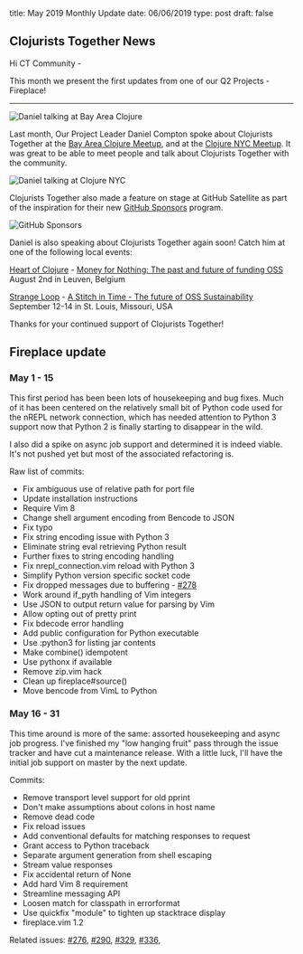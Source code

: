 title: May 2019 Monthly Update
date: 06/06/2019
type: post
draft: false

## Clojurists Together News

Hi CT Community -

This month we present the first updates from one of our Q2 Projects - Fireplace!

---

![Daniel talking at Bay Area Clojure](/images/may-2019/bay-area-clojure.jpeg)

Last month, Our Project Leader Daniel Compton spoke about Clojurists Together at the [Bay Area Clojure Meetup](https://www.meetup.com/The-Bay-Area-Clojure-User-Group/events/261141279/), and at the [Clojure NYC Meetup](https://www.meetup.com/Clojure-nyc/events/260728030/). It was great to be able to meet people and talk about Clojurists Together with the community.

![Daniel talking at Clojure NYC](/images/may-2019/clojure-nyc.jpeg)

Clojurists Together also made a feature on stage at GitHub Satellite as part of the inspiration for their new [GitHub Sponsors](https://github.com/sponsors) program.

![GitHub Sponsors](/images/may-2019/github-satellite.jpeg)

Daniel is also speaking about Clojurists Together again soon! Catch him at one of the following local events:

[Heart of Clojure](https://heartofclojure.eu/) - [Money for Nothing: The past and future of funding OSS](https://heartofclojure.eu/program#daniel-compton)
<br /> August 2nd in Leuven, Belgium

[Strange Loop](https://thestrangeloop.com) - [A Stitch in Time - The future of OSS Sustainability](https://thestrangeloop.com/2019/a-stitch-in-time---the-future-of-oss-sustainability.html)
<br /> September 12-14 in St. Louis, Missouri, USA

Thanks for your continued support of Clojurists Together!

## Fireplace update

### May 1 - 15

This first period has been been lots of housekeeping and bug fixes.
Much of it has been centered on the relatively small bit of Python
code used for the nREPL network connection, which has needed attention
to Python 3 support now that Python 2 is finally starting to disappear
in the wild.

I also did a spike on async job support and determined it is indeed
viable. It's not pushed yet but most of the associated refactoring is.

Raw list of commits:

- Fix ambiguous use of relative path for port file
- Update installation instructions
- Require Vim 8
- Change shell argument encoding from Bencode to JSON
- Fix typo
- Fix string encoding issue with Python 3
- Eliminate string eval retrieving Python result
- Further fixes to string encoding handling
- Fix nrepl_connection.vim reload with Python 3
- Simplify Python version specific socket code
- Fix dropped messages due to buffering - [#278](https://github.com/tpope/vim-fireplace/issues/278)
- Work around if_pyth handling of Vim integers
- Use JSON to output return value for parsing by Vim
- Allow opting out of pretty print
- Fix bdecode error handling
- Add public configuration for Python executable
- Use :python3 for listing jar contents
- Make combine() idempotent
- Use pythonx if available
- Remove zip.vim hack
- Clean up fireplace#source()
- Move bencode from VimL to Python

### May 16 - 31

This time around is more of the same: assorted housekeeping and async
job progress. I've finished my "low hanging fruit" pass through the
issue tracker and have cut a maintenance release. With a little luck,
I'll have the initial job support on master by the next update.

Commits:

- Remove transport level support for old pprint
- Don't make assumptions about colons in host name
- Remove dead code
- Fix reload issues
- Add conventional defaults for matching responses to request
- Grant access to Python traceback
- Separate argument generation from shell escaping
- Stream value responses
- Fix accidental return of None
- Add hard Vim 8 requirement
- Streamline messaging API
- Loosen match for classpath in errorformat
- Use quickfix "module" to tighten up stacktrace display
- fireplace.vim 1.2

Related issues: [#276](https://github.com/tpope/vim-fireplace/issues/276), [#290](https://github.com/tpope/vim-fireplace/issues/290), [#329](https://github.com/tpope/vim-fireplace/issues/329), [#336](https://github.com/tpope/vim-fireplace/issues/336),

